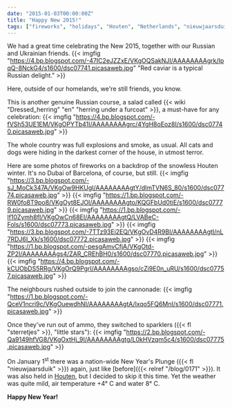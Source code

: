 ```yaml
---
date: "2015-01-03T00:00:00Z"
title: "Happy New 2015!"
tags: ["fireworks", "holidays", "Houten", "Netherlands", "nieuwjaarsduik"]
---
```


We had a great time celebrating the New 2015, together with our Russian and Ukrainian friends.
{{< imgfig "https://4.bp.blogspot.com/-47IC2eJZZxE/VKgOQSakNJI/AAAAAAAAgrk/IpqQ-8NckG4/s1600/dsc07741.picasaweb.jpg" "Red caviar is a typical Russian delight." >}}

Here, outside of our homelands, we're still friends, you know.

<!--more-->

This is another genuine Russian course, a salad called {{< wiki "Dressed_herring" "en" "herring under a furcoat" >}}, a must-have for any celebration:
{{< imgfig "https://4.bp.blogspot.com/-fVSh53UE1EM/VKgOPYTb41I/AAAAAAAAgrc/4YgH8oEoz8I/s1600/dsc07740.picasaweb.jpg" >}}

The whole country was full explosions and smoke, as usual. All cats and dogs were hiding in the darkest corner of the house, in utmost terror.

Here are some photos of fireworks on a backdrop of the snowless Houten winter. It's no Dubai of Barcelona, of course, but still.
{{< imgfig "https://3.bp.blogspot.com/-sJ_MoCk347A/VKgOw9HKUgI/AAAAAAAAgtY/dlmTVN6S_80/s1600/dsc07774.picasaweb.jpg" >}}
{{< imgfig "https://1.bp.blogspot.com/-RW0fo8T9po8/VKgOyt8EJOI/AAAAAAAAgto/KQGFbUd0tiE/s1600/dsc07779.picasaweb.jpg" >}}
{{< imgfig "https://1.bp.blogspot.com/-lf10Zymh8fI/VKgOwCn68EI/AAAAAAAAgtQ/LVABeC-Fols/s1600/dsc07773.picasaweb.jpg" >}}
{{< imgfig "https://3.bp.blogspot.com/-7TTz93Ej2EQ/VKgOvD4R9BI/AAAAAAAAgtI/nL7RDJ6I_Xk/s1600/dsc07772.picasaweb.jpg" >}}
{{< imgfig "https://1.bp.blogspot.com/-pesgAmvCfjA/VKgOtd-ZP2I/AAAAAAAAgs4/ZAR_CREhBH0/s1600/dsc07770.picasaweb.jpg" >}}
{{< imgfig "https://4.bp.blogspot.com/-kCUObDS5RRg/VKgOrQ9PgrI/AAAAAAAAgso/cZi9E0n_uRU/s1600/dsc07757.picasaweb.jpg" >}}

The neighbours rushed outside to join the cannonade:
{{< imgfig "https://1.bp.blogspot.com/-QceV1ncri9c/VKgOuewdhNI/AAAAAAAAgtA/lxqo5FQ6MnI/s1600/dsc07771.picasaweb.jpg" >}}

Once they've run out of ammo, they switched to sparklers ({{< fl "sterretjes" >}}, "little stars"):
{{< imgfig "https://2.bp.blogspot.com/-Qa9149hfVG8/VKgOxtHj_9I/AAAAAAAAgtg/L0kHVzqm5c4/s1600/dsc07775.picasaweb.jpg" >}}

On January 1<sup>st</sup> there was a nation-wide New Year's Plunge ({{< fl "nieuwjaarsduik" >}}) again, just like [before]({{< relref "/blog/0171" >}}). It was also held in [Houten](http://www.nieuwjaarsduikhouten.nl/), but I decided to skip it this time. Yet the weather was quite mild, air temperature +4° C and water 8° C.

**Happy New Year!**
